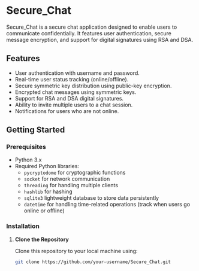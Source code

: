 # Secure_Chat

Secure_Chat is a secure chat application designed to enable users to communicate confidentially. It features user authentication, secure message encryption, and support for digital signatures using RSA and DSA.

## Features

- User authentication with username and password.
- Real-time user status tracking (online/offline).
- Secure symmetric key distribution using public-key encryption.
- Encrypted chat messages using symmetric keys.
- Support for RSA and DSA digital signatures.
- Ability to invite multiple users to a chat session.
- Notifications for users who are not online.

## Getting Started

### Prerequisites

- Python 3.x
- Required Python libraries:
  - `pycryptodome` for cryptographic functions
  - `socket` for network communication
  - `threading` for handling multiple clients
  - `hashlib` for hashing
  - `sqlite3` lightweight database to store data persistently
  - `datetime` for handling time-related operations (track when users go online or offline)


### Installation

1. **Clone the Repository**

   Clone this repository to your local machine using:
   ```bash
   git clone https://github.com/your-username/Secure_Chat.git
